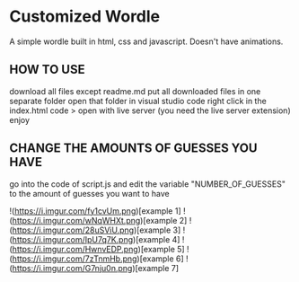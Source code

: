 # Customized Wordle
A simple wordle built in html, css and javascript. Doesn't have animations.

## HOW TO USE
download all files except readme.md
put all downloaded files in one separate folder
open that folder in visual studio code
right click in the index.html code > open with live server (you need the live server extension)
enjoy

## CHANGE THE AMOUNTS OF GUESSES YOU HAVE
go into the code of script.js and edit the variable "NUMBER_OF_GUESSES" to the amount of guesses you want to have

!(https://i.imgur.com/fy1cvUm.png)[example 1]
!(https://i.imgur.com/wNqWHXt.png)[example 2]
!(https://i.imgur.com/28uSViU.png)[example 3]
!(https://i.imgur.com/IpU7q7K.png)[example 4]
!(https://i.imgur.com/HwnvEDP.png)[example 5]
!(https://i.imgur.com/7zTnmHb.png)[example 6]
!(https://i.imgur.com/G7nju0n.png)[example 7]
